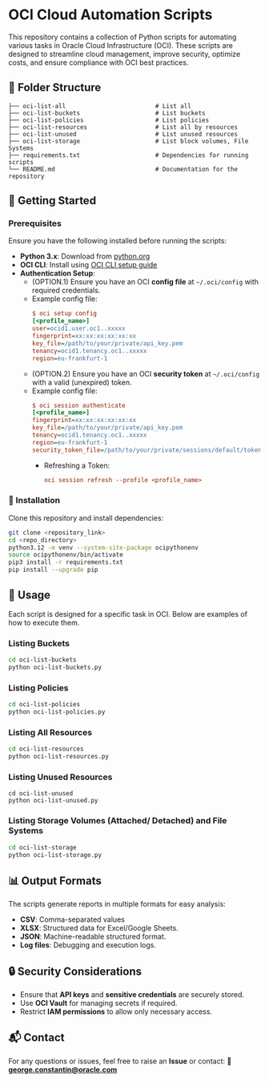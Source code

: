 
# OCI Cloud Automation Scripts

This repository contains a collection of Python scripts for automating various tasks in Oracle Cloud Infrastructure (OCI). These scripts are designed to streamline cloud management, improve security, optimize costs, and ensure compliance with OCI best practices.


## 📂 Folder Structure
```
├── oci-list-all                         # List all
├── oci-list-buckets                     # List buckets
├── oci-list-policies                    # List policies
├── oci-list-resources                   # List all by resources
├── oci-list-unused                      # List unused resources
├── oci-list-storage                     # List block volumes, File Systems
├── requirements.txt                     # Dependencies for running scripts
└── README.md                            # Documentation for the repository
```

## 🚀 Getting Started

### Prerequisites
Ensure you have the following installed before running the scripts:
- **Python 3.x**: Download from [python.org](https://www.python.org/downloads/)
- **OCI CLI**: Install using [OCI CLI setup guide](https://docs.oracle.com/en-us/iaas/Content/API/SDKDocs/cliinstall.htm)
- **Authentication Setup**:
  - (OPTION.1) Ensure you have an OCI **config file** at `~/.oci/config` with required credentials.
  - Example config file:
    ```ini
    $ oci setup config
    [<profile_name>]
    user=ocid1.user.oc1..xxxxx
    fingerprint=xx:xx:xx:xx:xx:xx
    key_file=/path/to/your/private/api_key.pem
    tenancy=ocid1.tenancy.oc1..xxxxx
    region=eu-frankfurt-1
    ```
  - (OPTION.2) Ensure you have an OCI **security token** at `~/.oci/config` with a valid (unexpired) token.
  - Example config file:
    ```ini
    $ oci session authenticate
    [<profile_name>]
    fingerprint=xx:xx:xx:xx:xx:xx
    key_file=/path/to/your/private/api_key.pem
    tenancy=ocid1.tenancy.oc1..xxxxx
    region=eu-frankfurt-1
    security_token_file=/path/to/your/private/sessions/default/token
    ```
    - Refreshing a Token:
      ```ini
      oci session refresh --profile <profile_name>           
      ```
      
### 🔧 Installation
Clone this repository and install dependencies:
```bash
git clone <repository_link>
cd <repo_directory>
python3.12 -m venv --system-site-package ocipythonenv
source ocipythonenv/bin/activate
pip3 install -r requirements.txt
pip install --upgrade pip
```

## 📌 Usage
Each script is designed for a specific task in OCI. Below are examples of how to execute them.

### Listing Buckets
```bash
cd oci-list-buckets
python oci-list-buckets.py
```

### Listing Policies
```bash
cd oci-list-policies
python oci-list-policies.py
```

### Listing All Resources
```bash
cd oci-list-resources
python oci-list-resources.py
```

### Listing Unused Resources
```bas/
cd oci-list-unused 
python oci-list-unused.py
```

### Listing Storage Volumes (Attached/ Detached) and File Systems
```bash
cd oci-list-storage
python oci-list-storage.py
```

## 📊 Output Formats
The scripts generate reports in multiple formats for easy analysis:
- **CSV**:  Comma-separated values
- **XLSX**: Structured data for Excel/Google Sheets.
- **JSON**: Machine-readable structured format.
- **Log files**: Debugging and execution logs.

## 🔒 Security Considerations
- Ensure that **API keys** and **sensitive credentials** are securely stored.
- Use **OCI Vault** for managing secrets if required.
- Restrict **IAM permissions** to allow only necessary access.


## 📬 Contact
For any questions or issues, feel free to raise an **Issue** or contact:
📧 **george.constantin@oracle.com**